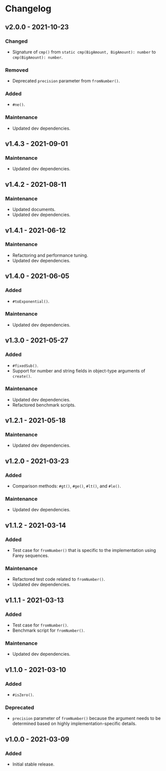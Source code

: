 # Changelog

## v2.0.0 - 2021-10-23

### Changed

- Signature of `cmp()` from `static cmp(BigAmount, BigAmount): number` to
  `cmp(BigAmount): number`.

### Removed

- Deprecated `precision` parameter from `fromNumber()`.

### Added

- `#ne()`.

### Maintenance

- Updated dev dependencies.

## v1.4.3 - 2021-09-01

### Maintenance

- Updated dev dependencies.

## v1.4.2 - 2021-08-11

### Maintenance

- Updated documents.
- Updated dev dependencies.

## v1.4.1 - 2021-06-12

### Maintenance

- Refactoring and performance tuning.
- Updated dev dependencies.

## v1.4.0 - 2021-06-05

### Added

- `#toExponential()`.

### Maintenance

- Updated dev dependencies.

## v1.3.0 - 2021-05-27

### Added

- `#fixedSub()`.
- Support for number and string fields in object-type arguments of `create()`.

### Maintenance

- Updated dev dependencies.
- Refactored benchmark scripts.

## v1.2.1 - 2021-05-18

### Maintenance

- Updated dev dependencies.

## v1.2.0 - 2021-03-23

### Added

- Comparison methods: `#gt()`, `#ge()`, `#lt()`, and `#le()`.

### Maintenance

- Updated dev dependencies.

## v1.1.2 - 2021-03-14

### Added

- Test case for `fromNumber()` that is specific to the implementation using
  Farey sequences.

### Maintenance

- Refactored test code related to `fromNumber()`.
- Updated dev dependencies.

## v1.1.1 - 2021-03-13

### Added

- Test case for `fromNumber()`.
- Benchmark script for `fromNumber()`.

### Maintenance

- Updated dev dependencies.

## v1.1.0 - 2021-03-10

### Added

- `#isZero()`.

### Deprecated

- `precision` parameter of `fromNumber()` because the argument needs to be
  determined based on highly implementation-specific details.

## v1.0.0 - 2021-03-09

### Added

- Initial stable release.
